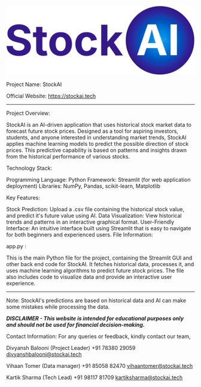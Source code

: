 ![Project Logo](logo_small.png)

Project Name: StockAI

Official Website: https://stockai.tech
__________________________________________________________________________________

Project Overview:

StockAI is an AI-driven application that uses historical stock market data to forecast future stock prices. Designed as a tool for aspiring investors, students, and anyone interested in understanding market trends, StockAI applies machine learning models to predict the possible direction of stock prices. This predictive capability is based on patterns and insights drawn from the historical performance of various stocks.

Technology Stack:

Programming Language: Python
Framework: Streamlit (for web application deployment)
Libraries: NumPy, Pandas, scikit-learn, Matplotlib

Key Features:

Stock Prediction: Upload a .csv file containing the historical stock value, and predict it's future value using AI.
Data Visualization: View historical trends and patterns in an interactive graphical format.
User-Friendly Interface: An intuitive interface built using Streamlit that is easy to navigate for both beginners and experienced users.
File Information:

app.py :

This is the main Python file for the project, containing the Streamlit GUI and other back end code for StockAI.
It fetches historical data, processes it, and uses machine learning algorithms to predict future stock prices.
The file also includes code to visualize data and provide an interactive user experience.
_________________________________________________________________________________

Note:
StockAI's predictions are based on historical data and AI can make some mistakes while processing the data.

***DISCLAIMER -  This website is intended for educational purposes only and should not be used for financial decision-making.***

Contact Information:
For any queries or feedback, kindly contact our team, 

Divyansh Balooni
(Project Leader)
+91 78380 29059
divyanshbalooni@stockai.tech

Vihaan Tomer
(Data manager)
+91 85058 82470
vihaantomer@stockai.tech

Kartik Sharma
(Tech Lead)
+91 98117 81709
kartiksharma@stockai.tech
